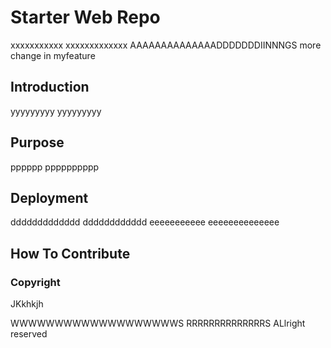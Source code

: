 # Starter Web Repo

xxxxxxxxxxx
xxxxxxxxxxxxx
AAAAAAAAAAAAAADDDDDDDIINNNGS
more change in myfeature

## Introduction

yyyyyyyyy
yyyyyyyyy

## Purpose

pppppp
pppppppppp

## Deployment

ddddddddddddd
dddddddddddd
eeeeeeeeeee
eeeeeeeeeeeeee

## How To Contribute

### Copyright
JKkhkjh

WWWWWWWWWWWWWWWWWWWS
RRRRRRRRRRRRRRS
ALlright reserved